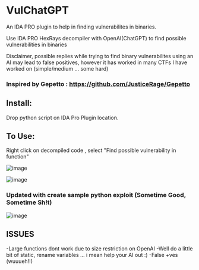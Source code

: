 # VulChatGPT

An IDA PRO plugin to help in finding vulnerabilites in binaries.

Use IDA PRO HexRays decompiler with OpenAI(ChatGPT) to find possible vulnerabilities in binaries 

Disclaimer, possible replies while trying to find binary vulnerabilites using an AI may lead to false positives, however it has worked in many CTFs I have worked on (simple/medium ... some hard)

### Inspired by Gepetto : https://github.com/JusticeRage/Gepetto

## Install:

Drop python script on IDA Pro Plugin location.

## To Use:

Right click on decompiled code , select "Find possible vulnerability in function"

![image](https://user-images.githubusercontent.com/118329900/209662066-8eb6fa58-334f-4f5f-b3fd-534baf8bca62.png)

![image](https://user-images.githubusercontent.com/118329900/209662336-336257d8-2524-4879-a5ce-3d4acc3808cb.png)

### Updated with create sample python exploit (Sometime Good, Sometime Sh!t)

![image](https://user-images.githubusercontent.com/118329900/211160190-d077a4b3-f49f-4696-b618-134ae10a6d9a.png)


## ISSUES
-Large functions dont work due to size restriction on OpenAI
-Well do a little bit of static, rename variables ... i mean help your AI out :)
-False +ves (wuuueh!!)
